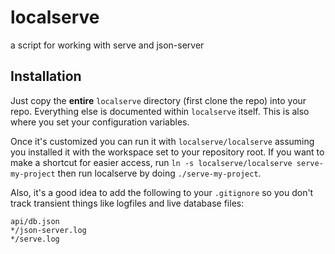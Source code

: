 # localserve
a script for working with serve and json-server

## Installation
Just copy the **entire** `localserve` directory (first clone the repo) into your repo. Everything else is documented within `localserve` itself. This is also where you set your configuration variables. 

Once it's customized you can run it with `localserve/localserve` assuming you installed it with the workspace set to your repository root. If you want to make a shortcut for easier access, run `ln -s localserve/localserve serve-my-project` then run localserve by doing `./serve-my-project`.

Also, it's a good idea to add the following to your `.gitignore` so you don't track transient things like logfiles and live database files:

```
api/db.json
*/json-server.log
*/serve.log
